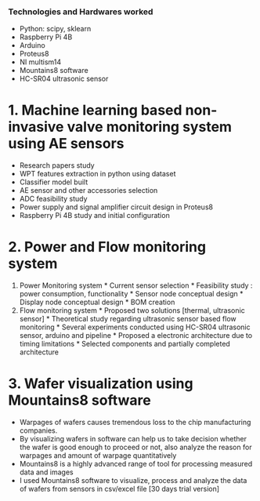 ### Technologies and Hardwares worked
- Python: scipy, sklearn
- Raspberry Pi 4B
- Arduino
- Proteus8
- NI multism14
- Mountains8 software
- HC-SR04 ultrasonic sensor

# 1. Machine learning based non-invasive valve monitoring system using AE sensors
  * Research papers study
  * WPT features extraction in python using dataset
  * Classifier model built
  * AE sensor and other accessories selection
  * ADC feasibility study
  * Power supply and signal amplifier circuit design in Proteus8
  * Raspberry Pi 4B study and initial configuration

# 2. Power and Flow monitoring system
  1. Power Monitoring system
    * Current sensor selection
    * Feasibility study : power consumption, functionality
    * Sensor node conceptual design
    * Display node conceptual design
    * BOM creation
  2. Flow monitoring system
    * Proposed two solutions [thermal, ultrasonic sensor]
    * Theoretical study regarding ultrasonic sensor based flow monitoring
    * Several experiments conducted using HC-SR04 ultrasonic sensor, arduino and pipeline
    * Proposed a electronic architecture due to timing limitations
    * Selected components and partially completed architecture

# 3. Wafer visualization using Mountains8 software

* Warpages of wafers causes tremendous loss to the chip manufacturing companies.
* By visualizing wafers in software can help us to take decision whether the wafer is good enough to proceed or not, also analyze the reason for warpages and amount of warpage quantitatively
* Mountains8 is a highly advanced range of tool for processing measured data and images
* I used Mountains8 software to visualize, process and analyze the data of wafers from sensors in csv/excel file [30 days trial version]
